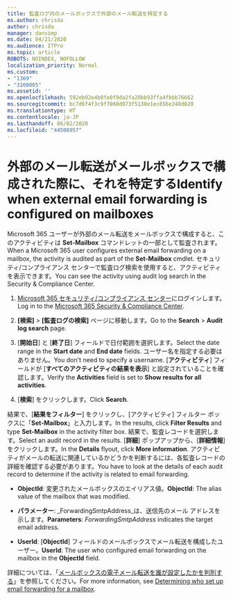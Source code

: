 ```yaml
---
title: 監査ログ内のメールボックスで外部のメール転送を特定する
ms.author: chrisda
author: chrisda
manager: dansimp
ms.date: 04/21/2020
ms.audience: ITPro
ms.topic: article
ROBOTS: NOINDEX, NOFOLLOW
localization_priority: Normal
ms.custom:
- "1369"
- "3100005"
ms.assetid: ''
ms.openlocfilehash: 592eb92e4b0fe0f9da2fa20bb93ffa4fbbb76662
ms.sourcegitcommit: bc7d6f4f3c9f7060d073f5130e1ec856e248d020
ms.translationtype: HT
ms.contentlocale: ja-JP
ms.lasthandoff: 06/02/2020
ms.locfileid: "44508957"
---
```

# <a name="identify-when-external-email-forwarding-is-configured-on-mailboxes"></a><span data-ttu-id="14f76-102">外部のメール転送がメールボックスで構成された際に、それを特定する</span><span class="sxs-lookup"><span data-stu-id="14f76-102">Identify when external email forwarding is configured on mailboxes</span></span>

<span data-ttu-id="14f76-103">Microsoft 365 ユーザーが外部のメール転送をメールボックスで構成すると、このアクティビティは **Set-Mailbox** コマンドレットの一部として監査されます。</span><span class="sxs-lookup"><span data-stu-id="14f76-103">When a Microsoft 365 user configures external email forwarding on a mailbox, the activity is audited as part of the **Set-Mailbox** cmdlet.</span></span> <span data-ttu-id="14f76-104">セキュリティ/コンプライアンス センターで監査ログ検索を使用すると、アクティビティを表示できます。</span><span class="sxs-lookup"><span data-stu-id="14f76-104">You can see the activity using audit log search in the Security & Compliance Center.</span></span>

1. <span data-ttu-id="14f76-105">[Microsoft 365 セキュリティ/コンプライアンス センター](https://protection.office.com/)にログインします。</span><span class="sxs-lookup"><span data-stu-id="14f76-105">Log in to the [Microsoft 365 Security & Compliance Center](https://protection.office.com/).</span></span>

2. <span data-ttu-id="14f76-106">**[検索]** > **[監査ログの検索]** ページに移動します。</span><span class="sxs-lookup"><span data-stu-id="14f76-106">Go to the **Search** > **Audit log search** page.</span></span>

3. <span data-ttu-id="14f76-107">[**開始日**] と [**終了日**] フィールドで日付範囲を選択します。</span><span class="sxs-lookup"><span data-stu-id="14f76-107">Select the date range in the **Start date** and **End date** fields.</span></span> <span data-ttu-id="14f76-108">ユーザー名を指定する必要はありません。</span><span class="sxs-lookup"><span data-stu-id="14f76-108">You don't need to specify a username.</span></span> <span data-ttu-id="14f76-109">[**アクティビティ**] フィールドが [**すべてのアクティビティの結果を表示**] と設定されていることを確認します。</span><span class="sxs-lookup"><span data-stu-id="14f76-109">Verify the **Activities** field is set to **Show results for all activities**.</span></span>

4. <span data-ttu-id="14f76-110">[**検索**] をクリックします。</span><span class="sxs-lookup"><span data-stu-id="14f76-110">Click **Search**.</span></span>

<span data-ttu-id="14f76-111">結果で、[**結果をフィルター**] をクリックし、[アクティビティ] フィルター ボックスに「**Set-Mailbox**」と入力します。</span><span class="sxs-lookup"><span data-stu-id="14f76-111">In the results, click **Filter Results** and type **Set-Mailbox** in the activity filter box.</span></span> <span data-ttu-id="14f76-112">結果で、監査レコードを選択します。</span><span class="sxs-lookup"><span data-stu-id="14f76-112">Select an audit record in the results.</span></span> <span data-ttu-id="14f76-113">[**詳細**] ポップアップから、[**詳細情報**]をクリックします。</span><span class="sxs-lookup"><span data-stu-id="14f76-113">In the **Details** flyout, click **More information**.</span></span> <span data-ttu-id="14f76-114">アクティビティがメールの転送に関連しているかどうかを判断するには、各監査レコードの詳細を確認する必要があります。</span><span class="sxs-lookup"><span data-stu-id="14f76-114">You have to look at the details of each audit record to determine if the activity is related to email forwarding.</span></span>

- <span data-ttu-id="14f76-115">**ObjectId**: 変更されたメールボックスのエイリアス値。</span><span class="sxs-lookup"><span data-stu-id="14f76-115">**ObjectId**: The alias value of the mailbox that was modified.</span></span>

- <span data-ttu-id="14f76-116">**パラメーター**: _ForwardingSmtpAddress_は、送信先のメール アドレスを示します。</span><span class="sxs-lookup"><span data-stu-id="14f76-116">**Parameters**: _ForwardingSmtpAddress_ indicates the target email address.</span></span>

- <span data-ttu-id="14f76-117">**UserId**: [**ObjectId**] フィールドのメールボックスでメール転送を構成したユーザー。</span><span class="sxs-lookup"><span data-stu-id="14f76-117">**UserId**: The user who configured email forwarding on the mailbox in the **ObjectId** field.</span></span>

<span data-ttu-id="14f76-118">詳細については、「[メールボックスの電子メール転送を誰が設定したかを判別する](https://docs.microsoft.com/microsoft-365/compliance/auditing-troubleshooting-scenarios#determine-who-set-up-email-forwarding-for-a-mailbox)」を参照してください。</span><span class="sxs-lookup"><span data-stu-id="14f76-118">For more information, see [Determining who set up email forwarding for a mailbox](https://docs.microsoft.com/microsoft-365/compliance/auditing-troubleshooting-scenarios#determine-who-set-up-email-forwarding-for-a-mailbox).</span></span>
